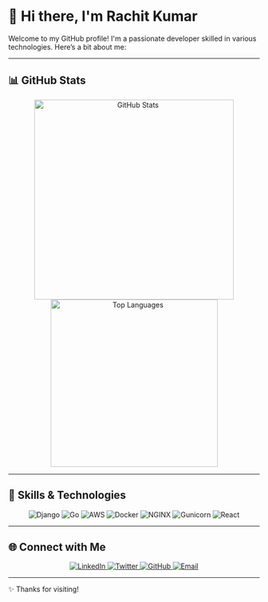 # 👋 Hi there, I'm Rachit Kumar

Welcome to my GitHub profile! I'm a passionate developer skilled in various technologies. Here’s a bit about me:

---

## 📊 GitHub Stats

<p align="center">
  <img src="https://github-readme-stats.vercel.app/api?username=rachitkum&show_icons=true&theme=radical" alt="GitHub Stats" width="400"/>
  <img src="https://github-readme-stats.vercel.app/api/top-langs/?username=rachitkum&layout=compact&theme=radical" alt="Top Languages" width="335"/>
</p>

---

## 🔧 Skills & Technologies

<p align="center">
  <img src="https://img.shields.io/badge/Django-092E20?style=for-the-badge&logo=django&logoColor=white" alt="Django"/>
  <img src="https://img.shields.io/badge/Go-00ADD8?style=for-the-badge&logo=go&logoColor=white" alt="Go"/>
  <img src="https://img.shields.io/badge/AWS-232F3E?style=for-the-badge&logo=amazon-aws&logoColor=white" alt="AWS"/>
  <img src="https://img.shields.io/badge/Docker-2496ED?style=for-the-badge&logo=docker&logoColor=white" alt="Docker"/>
  <img src="https://img.shields.io/badge/NGINX-269539?style=for-the-badge&logo=nginx&logoColor=white" alt="NGINX"/>
  <img src="https://img.shields.io/badge/Gunicorn-499848?style=for-the-badge&logo=gunicorn&logoColor=white" alt="Gunicorn"/>
  <img src="https://img.shields.io/badge/React-61DAFB?style=for-the-badge&logo=react&logoColor=black" alt="React"/>
</p>

---

## 🌐 Connect with Me

<p align="center">
  <a href="https://www.linkedin.com/in/rachit-kumar/" target="_blank">
    <img src="https://img.shields.io/badge/LinkedIn-%230077B5.svg?style=for-the-badge&logo=linkedin&logoColor=white" alt="LinkedIn"/>
  </a>
  <a href="https://twitter.com/rachitt_123" target="_blank">
    <img src="https://img.shields.io/badge/Twitter-%231DA1F2.svg?style=for-the-badge&logo=twitter&logoColor=white" alt="Twitter"/>
  </a>
  <a href="https://github.com/rachitkum" target="_blank">
    <img src="https://img.shields.io/badge/GitHub-%23181717.svg?style=for-the-badge&logo=github&logoColor=white" alt="GitHub"/>
  </a>
  <a href="mailto:rachitpandey26@gmail.com" target="_blank">
    <img src="https://img.shields.io/badge/Email-D14836?style=for-the-badge&logo=gmail&logoColor=white" alt="Email"/>
  </a>
</p>

---

✨ Thanks for visiting!
